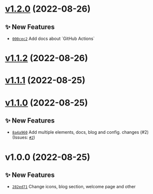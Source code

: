 # [v1.2.0](https://github.com/size-up/docs/compare/v1.1.2...v1.2.0) (2022-08-26)

## ✨ New Features
- [`000cec2`](https://github.com/size-up/docs/commit/000cec2)  Add docs about &#x60;GitHub Actions&#x60;

# [v1.1.2](https://github.com/size-up/docs/compare/v1.1.1...v1.1.2) (2022-08-26)

# [v1.1.1](https://github.com/size-up/docs/compare/v1.1.0...v1.1.1) (2022-08-25)

# [v1.1.0](https://github.com/size-up/docs/compare/v1.0.0...v1.1.0) (2022-08-25)

## ✨ New Features
- [`8a4a960`](https://github.com/size-up/docs/commit/8a4a960)  Add multiple elements, docs, blog and config. changes (#2) (Issues: [`#2`](https://github.com/size-up/docs/issues/2))

# v1.0.0 (2022-08-25)

## ✨ New Features
- [`282ed71`](https://github.com/size-up/docs/commit/282ed71)  Change icons, blog section, welcome page and other
